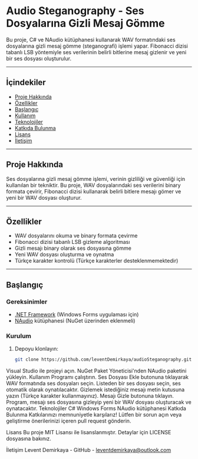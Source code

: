 # Audio Steganography - Ses Dosyalarına Gizli Mesaj Gömme

Bu proje, C# ve NAudio kütüphanesi kullanarak WAV formatındaki ses dosyalarına gizli mesaj gömme (steganografi) işlemi yapar. Fibonacci dizisi tabanlı LSB yöntemiyle ses verilerinin belirli bitlerine mesaj gizlenir ve yeni bir ses dosyası oluşturulur.

---

## İçindekiler

- [Proje Hakkında](#proje-hakkında)
- [Özellikler](#özellikler)
- [Başlangıç](#başlangıç)
- [Kullanım](#kullanım)
- [Teknolojiler](#teknolojiler)
- [Katkıda Bulunma](#katkıda-bulunma)
- [Lisans](#lisans)
- [İletişim](#iletişim)

---

## Proje Hakkında

Ses dosyalarına gizli mesaj gömme işlemi, verinin gizliliği ve güvenliği için kullanılan bir tekniktir. Bu proje, WAV dosyalarındaki ses verilerini binary formata çevirir, Fibonacci dizisi kullanarak belirli bitlere mesajı gömer ve yeni bir WAV dosyası oluşturur.

---

## Özellikler

- WAV dosyalarını okuma ve binary formata çevirme
- Fibonacci dizisi tabanlı LSB gizleme algoritması
- Gizli mesajı binary olarak ses dosyasına gömme
- Yeni WAV dosyası oluşturma ve oynatma
- Türkçe karakter kontrolü (Türkçe karakterler desteklenmemektedir)

---

## Başlangıç

### Gereksinimler

- [.NET Framework](https://dotnet.microsoft.com/en-us/download/dotnet-framework) (Windows Forms uygulaması için)
- [NAudio](https://github.com/naudio/NAudio) kütüphanesi (NuGet üzerinden eklenmeli)

### Kurulum

1. Depoyu klonlayın:

   ```bash
   git clone https://github.com/leventDemirkaya/audioSteganography.git
Visual Studio ile projeyi açın.
NuGet Paket Yöneticisi'nden NAudio paketini yükleyin.
Kullanım
Programı çalıştırın.
Ses Dosyası Ekle butonuna tıklayarak WAV formatında ses dosyaları seçin.
Listeden bir ses dosyası seçin, ses otomatik olarak oynatılacaktır.
Gizlemek istediğiniz mesajı metin kutusuna yazın (Türkçe karakter kullanmayınız).
Mesajı Gizle butonuna tıklayın.
Program, mesajı ses dosyasına gizleyip yeni bir WAV dosyası oluşturacak ve oynatacaktır.
Teknolojiler
C#
Windows Forms
NAudio kütüphanesi
Katkıda Bulunma
Katkılarınızı memnuniyetle karşılarız! Lütfen bir sorun açın veya geliştirme önerilerinizi içeren pull request gönderin.

Lisans
Bu proje MIT Lisansı ile lisanslanmıştır. Detaylar için LICENSE dosyasına bakınız.

İletişim
Levent Demirkaya - GitHub - leventdemirkaya@outlook.com
